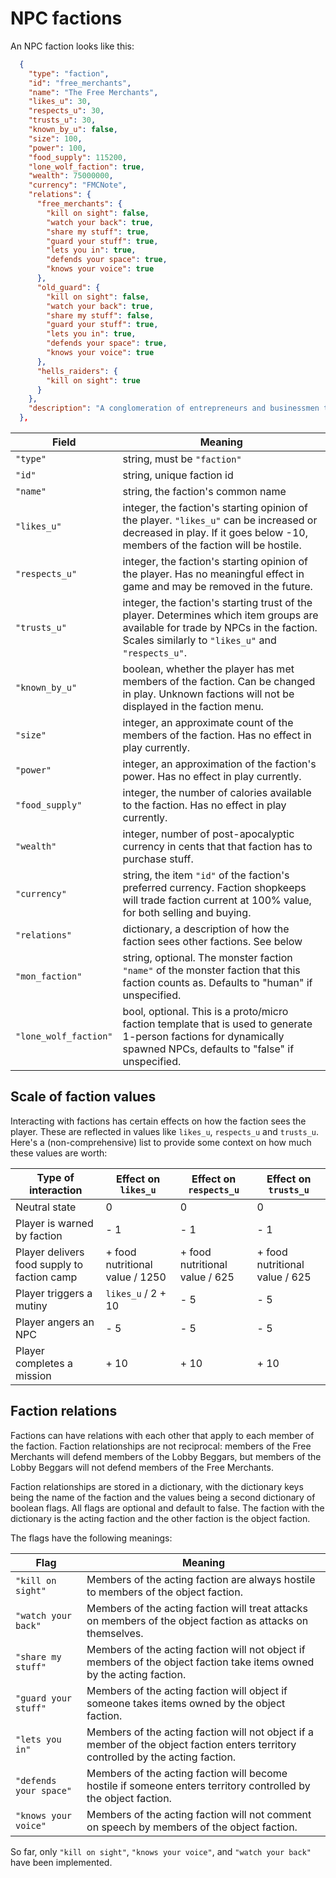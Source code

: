# NPC factions

An NPC faction looks like this:

```json
  {
    "type": "faction",
    "id": "free_merchants",
    "name": "The Free Merchants",
    "likes_u": 30,
    "respects_u": 30,
    "trusts_u": 30,
    "known_by_u": false,
    "size": 100,
    "power": 100,
    "food_supply": 115200,
    "lone_wolf_faction": true,
    "wealth": 75000000,
    "currency": "FMCNote",
    "relations": {
      "free_merchants": {
        "kill on sight": false,
        "watch your back": true,
        "share my stuff": true,
        "guard your stuff": true,
        "lets you in": true,
        "defends your space": true,
        "knows your voice": true
      },
      "old_guard": {
        "kill on sight": false,
        "watch your back": true,
        "share my stuff": false,
        "guard your stuff": true,
        "lets you in": true,
        "defends your space": true,
        "knows your voice": true
      },
      "hells_raiders": {
        "kill on sight": true
      }
    },    
    "description": "A conglomeration of entrepreneurs and businessmen that stand together to hammer-out an existence through trade and industry."
  },
```

Field | Meaning
-- | --
`"type"` | string, must be `"faction"`
`"id"` | string, unique faction id
`"name"` | string, the faction's common name
`"likes_u"` | integer, the faction's starting opinion of the player.  `"likes_u"` can be increased or decreased in play.  If it goes below -10, members of the faction will be hostile.
`"respects_u"` | integer, the faction's starting opinion of the player.  Has no meaningful effect in game and may be removed in the future.
`"trusts_u"` | integer, the faction's starting trust of the player.  Determines which item groups are available for trade by NPCs in the faction.  Scales similarly to `"likes_u"` and `"respects_u"`.
`"known_by_u"` | boolean, whether the player has met members of the faction.  Can be changed in play.  Unknown factions will not be displayed in the faction menu.
`"size"` | integer, an approximate count of the members of the faction.  Has no effect in play currently.
`"power"` | integer, an approximation of the faction's power.  Has no effect in play currently.
`"food_supply"` | integer, the number of calories available to the faction.  Has no effect in play currently.
`"wealth"` | integer, number of post-apocalyptic currency in cents that that faction has to purchase stuff.
`"currency"` | string, the item `"id"` of the faction's preferred currency.  Faction shopkeeps will trade faction current at 100% value, for both selling and buying.
`"relations"` | dictionary, a description of how the faction sees other factions.  See below
`"mon_faction"` | string, optional.  The monster faction `"name"` of the monster faction that this faction counts as.  Defaults to "human" if unspecified.
`"lone_wolf_faction"` | bool, optional. This is a proto/micro faction template that is used to generate 1-person factions for dynamically spawned NPCs, defaults to "false" if unspecified.

## Scale of faction values
Interacting with factions has certain effects on how the faction sees the player. These are reflected in values like `likes_u`, `respects_u` and `trusts_u`. Here's a (non-comprehensive) list to provide some context on how much these values are worth:

| Type of interaction | Effect on `likes_u` | Effect on `respects_u` | Effect on `trusts_u` |
| ------------------- | ------------------- | ---------------------- | -------------------- |
| Neutral state       |                   0 |                      0 |                    0 |
| Player is warned by faction |         - 1 |                    - 1 |                  - 1 |
| Player delivers food supply to faction camp | + food nutritional value / 1250 | + food nutritional value / 625 | + food nutritional value / 625 |
| Player triggers a mutiny | `likes_u` / 2 + 10 |                - 5 |                  - 5 |
| Player angers an NPC |                - 5 |                    - 5 |                  - 5 |
| Player completes a mission |         + 10 |                   + 10 |                 + 10 |


## Faction relations
Factions can have relations with each other that apply to each member of the faction.  Faction relationships are not reciprocal: members of the Free Merchants will defend members of the Lobby Beggars, but members of the Lobby Beggars will not defend members of the Free Merchants.

Faction relationships are stored in a dictionary, with the dictionary keys being the name of the faction and the values being a second dictionary of boolean flags.  All flags are optional and default to false.  The faction with the dictionary is the acting faction and the other faction is the object faction.

The flags have the following meanings:

Flag | Meaning
-- | --
`"kill on sight"` | Members of the acting faction are always hostile to members of the object faction.
`"watch your back"` | Members of the acting faction will treat attacks on members of the object faction as attacks on themselves.
`"share my stuff"` | Members of the acting faction will not object if members of the object faction take items owned by the acting faction.
`"guard your stuff"` | Members of the acting faction will object if someone takes items owned by the object faction.
`"lets you in"` | Members of the acting faction will not object if a member of the object faction enters territory controlled by the acting faction.
`"defends your space"` | Members of the acting faction will become hostile if someone enters territory controlled by the object faction.
`"knows your voice"` | Members of the acting faction will not comment on speech by members of the object faction.

So far, only `"kill on sight"`, `"knows your voice"`, and `"watch your back"` have been implemented.
